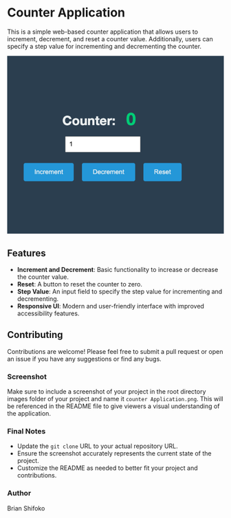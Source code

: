 # Counter Application

This is a simple web-based counter application that allows users to increment, decrement, and reset a counter value. Additionally, users can specify a step value for incrementing and decrementing the counter.

![Screenshot of Counter Application](images/counter%20Application.png)

## Features

- **Increment and Decrement**: Basic functionality to increase or decrease the counter value.
- **Reset**: A button to reset the counter to zero.
- **Step Value**: An input field to specify the step value for incrementing and decrementing.
- **Responsive UI**: Modern and user-friendly interface with improved accessibility features.

## Contributing
Contributions are welcome! Please feel free to submit a pull request or open an issue if you have any suggestions or find any bugs.


### Screenshot

Make sure to include a screenshot of your project in the root directory images folder of your project and name it `counter Application.png`. This will be referenced in the README file to give viewers a visual understanding of the application.

### Final Notes

- Update the `git clone` URL to your actual repository URL.
- Ensure the screenshot accurately represents the current state of the project.
- Customize the README as needed to better fit your project and contributions.

### Author
 Brian Shifoko